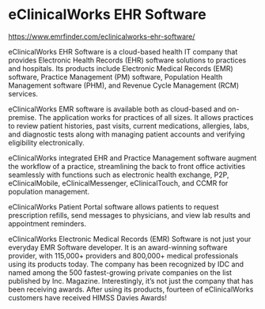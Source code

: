 # eClinicalWorks EHR Software

<https://www.emrfinder.com/eclinicalworks-ehr-software/>

eClinicalWorks EHR Software is a cloud-based health IT company that provides Electronic Health Records (EHR) software solutions to practices and hospitals. Its products include Electronic Medical Records (EMR) software, Practice Management (PM) software, Population Health Management software (PHM), and Revenue Cycle Management (RCM) services.

eClinicalWorks EMR software is available both as cloud-based and on-premise. The application works for practices of all sizes. It allows practices to review patient histories, past visits, current medications, allergies, labs, and diagnostic tests along with managing patient accounts and verifying eligibility electronically.

eClinicalWorks integrated EHR and Practice Management software augment the workflow of a practice, streamlining the back to front office activities seamlessly with functions such as electronic health exchange, P2P, eClinicalMobile, eClinicalMessenger, eClinicalTouch, and CCMR for population management.

eClinicalWorks Patient Portal software allows patients to request prescription refills, send messages to physicians, and view lab results and appointment reminders.

eClinicalWorks Electronic Medical Records (EMR) Software is not just your everyday EMR Software developer. It is an award-winning software provider, with 115,000+ providers and 800,000+ medical professionals using its products today. The company has been recognized by IDC and named among the 500 fastest-growing private companies on the list published by Inc. Magazine. Interestingly, it’s not just the company that has been receiving awards. After using its products, fourteen of eClinicalWorks customers have received HIMSS Davies Awards!
